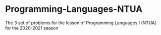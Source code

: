 # Programming-Languages-NTUA

The 3 set of problems for the lesson of Programming Languages I (NTUA) for the 2020-2021 season
